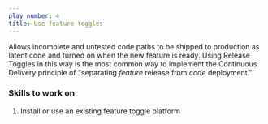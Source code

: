 ```yaml
---
play_number: 4
title: Use feature toggles
---
```


Allows incomplete and untested code paths to be shipped to production as latent code and turned on when the new feature is ready. Using Release Toggles in this way is the most common way to implement the Continuous Delivery principle of "separating *feature* release from *code* deployment."

### Skills to work on

1. Install or use an existing feature toggle platform 